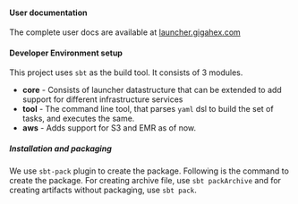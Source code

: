 #### User documentation

The complete user docs are available at [launcher.gigahex.com](https://launcher.gigahex.com)

#### Developer Environment setup

This project uses `sbt` as the build tool. It consists of 3 modules.
 
- **core** - Consists of launcher datastructure that can be extended to add support for different infrastructure
services
- **tool** - The command line tool, that parses `yaml` dsl to build the set of tasks, and executes the same.
- **aws** - Adds support for S3 and EMR as of now.

##### Installation and packaging
We use `sbt-pack` plugin to create the package. Following is the command to create the package.
For creating archive file, use `sbt packArchive` and for creating artifacts without packaging, use `sbt pack`.
